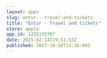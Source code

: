 ```yaml
---
layout: apps
slug: entur---travel-and-tickets
title: "Entur - Travel and tickets"
store: apple
app_id: 1225135707
date: 2025-02-14T19:51:53Z
published: 2017-10-16T11:36:00Z
---
```

